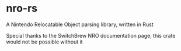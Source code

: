 # nro-rs
A Nintendo Relocatable Object parsing library, written in Rust

Special thanks to the SwitchBrew NRO documentation page, this crate would not be possible without it
